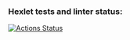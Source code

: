 ### Hexlet tests and linter status:
[![Actions Status](https://github.com/geoworo/java-project-72/actions/workflows/hexlet-check.yml/badge.svg)](https://github.com/geoworo/java-project-72/actions)
